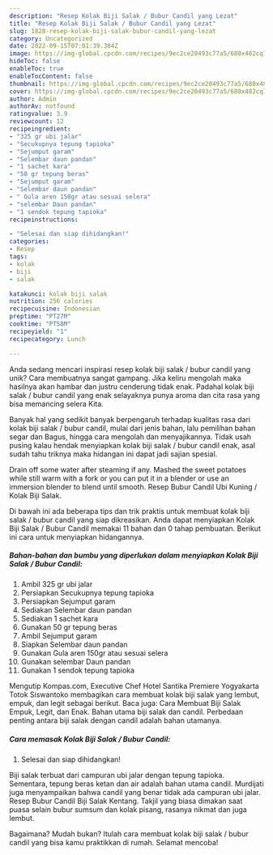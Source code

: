 ```yaml
---
description: "Resep Kolak Biji Salak / Bubur Candil yang Lezat"
title: "Resep Kolak Biji Salak / Bubur Candil yang Lezat"
slug: 1828-resep-kolak-biji-salak-bubur-candil-yang-lezat
category: Uncategorized
date: 2022-09-15T07:01:39.304Z
image: https://img-global.cpcdn.com/recipes/9ec2ce20493c77a5/680x482cq70/kolak-biji-salak-bubur-candil-foto-resep-utama.jpg
hideToc: false
enableToc: true
enableTocContent: false
thumbnail: https://img-global.cpcdn.com/recipes/9ec2ce20493c77a5/680x482cq70/kolak-biji-salak-bubur-candil-foto-resep-utama.jpg
cover: https://img-global.cpcdn.com/recipes/9ec2ce20493c77a5/680x482cq70/kolak-biji-salak-bubur-candil-foto-resep-utama.jpg
author: Admin
authorAv: notfound
ratingvalue: 3.9
reviewcount: 12
recipeingredient:
- "325 gr ubi jalar"
- "Secukupnya tepung tapioka"
- "Sejumput garam"
- "Selembar daun pandan"
- "1 sachet kara"
- "50 gr tepung beras"
- "Sejumput garam"
- "Selembar daun pandan"
- " Gula aren 150gr atau sesuai selera"
- "selembar Daun pandan"
- "1 sendok tepung tapioka"
recipeinstructions:

- "Selesai dan siap dihidangkan!"
categories:
- Resep
tags:
- kolak
- biji
- salak

katakunci: kolak biji salak 
nutrition: 256 calories
recipecuisine: Indonesian
preptime: "PT27M"
cooktime: "PT58M"
recipeyield: "1"
recipecategory: Lunch

---
```





Anda sedang mencari inspirasi resep kolak biji salak / bubur candil yang unik? Cara membuatnya sangat gampang. Jika keliru mengolah maka hasilnya akan hambar dan justru cenderung tidak enak. Padahal kolak biji salak / bubur candil yang enak selayaknya punya aroma dan cita rasa yang bisa memancing selera Kita.





Banyak hal yang sedikit banyak berpengaruh terhadap kualitas rasa dari kolak biji salak / bubur candil, mulai dari jenis bahan, lalu pemilihan bahan segar dan Bagus, hingga cara mengolah dan menyajikannya. Tidak usah pusing kalau hendak menyiapkan kolak biji salak / bubur candil enak,      asal sudah tahu triknya maka hidangan ini dapat jadi sajian spesial.














Drain off some water after steaming if any. Mashed the sweet potatoes while still warm with a fork or you can put it in a blender or use an immersion blender to blend until smooth. Resep Bubur Candil Ubi Kuning / Kolak Biji Salak.






Di bawah ini ada beberapa tips dan trik praktis untuk membuat kolak biji salak / bubur candil yang siap dikreasikan. Anda dapat menyiapkan Kolak Biji Salak / Bubur Candil memakai 11 bahan dan 0 tahap pembuatan. Berikut ini cara untuk menyiapkan hidangannya.

<!--inarticleads1-->

##### Bahan-bahan dan bumbu yang diperlukan dalam menyiapkan Kolak Biji Salak / Bubur Candil:

1. Ambil 325 gr ubi jalar
1. Persiapkan Secukupnya tepung tapioka
1. Persiapkan Sejumput garam
1. Sediakan Selembar daun pandan
1. Sediakan 1 sachet kara
1. Gunakan 50 gr tepung beras
1. Ambil Sejumput garam
1. Siapkan Selembar daun pandan
1. Gunakan  Gula aren 150gr atau sesuai selera
1. Gunakan selembar Daun pandan
1. Gunakan 1 sendok tepung tapioka


Mengutip Kompas.com, Executive Chef Hotel Santika Premiere Yogyakarta Totok Siswantoko membagikan cara membuat kolak biji salak yang lembut, empuk, dan legit sebagai berikut. Baca juga: Cara Membuat Biji Salak Empuk, Legit, dan Enak. Bahan utama biji salak dan candil. Perbedaan penting antara biji salak dengan candil adalah bahan utamanya. 

<!--inarticleads2-->

##### Cara memasak Kolak Biji Salak / Bubur Candil:


1. Selesai dan siap dihidangkan!

Biji salak terbuat dari campuran ubi jalar dengan tepung tapioka. Sementara, tepung beras ketan dan air adalah bahan utama candil. Murdijati juga menyampaikan bahwa candil yang benar tidak ada campuran ubi jalar. Resep Bubur Candil Biji Salak Kentang. Takjil yang biasa dimakan saat puasa selain bubur sumsum dan kolak pisang, rasanya nikmat dan juga lembut. 

Bagaimana? Mudah bukan? Itulah cara membuat kolak biji salak / bubur candil yang bisa kamu praktikkan di rumah. Selamat mencoba!
